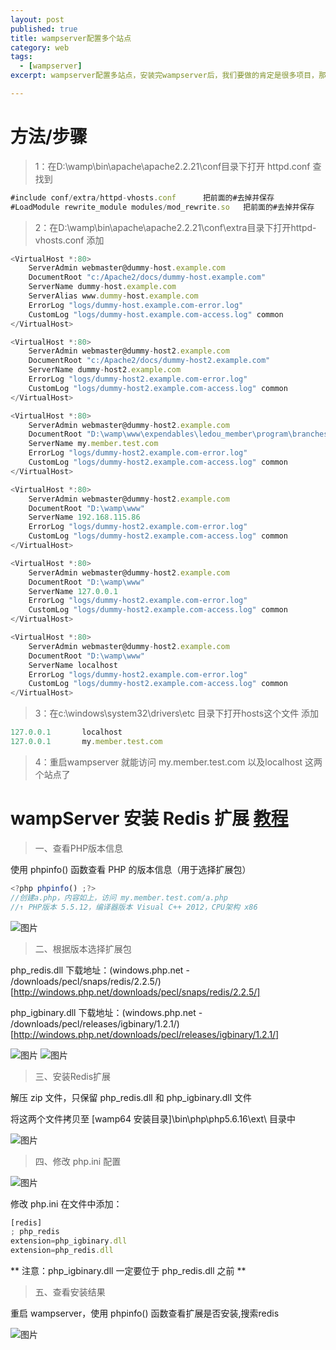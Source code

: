 ```yaml
---
layout: post
published: true
title: wampserver配置多个站点
category: web
tags: 
  - [wampserver]
excerpt: wampserver配置多站点，安装完wampserver后，我们要做的肯定是很多项目，那么如何配置wampserver多站点呢。

---
```


# 方法/步骤

> 1：在D:\wamp\bin\apache\apache2.2.21\conf目录下打开 httpd.conf 查找到

```javascript
#include conf/extra/httpd-vhosts.conf      把前面的#去掉并保存
#LoadModule rewrite_module modules/mod_rewrite.so   把前面的#去掉并保存
```

> 2：在D:\wamp\bin\apache\apache2.2.21\conf\extra目录下打开httpd-vhosts.conf 添加

```javascript
<VirtualHost *:80>
    ServerAdmin webmaster@dummy-host.example.com
    DocumentRoot "c:/Apache2/docs/dummy-host.example.com"
    ServerName dummy-host.example.com
    ServerAlias www.dummy-host.example.com
    ErrorLog "logs/dummy-host.example.com-error.log"
    CustomLog "logs/dummy-host.example.com-access.log" common
</VirtualHost>

<VirtualHost *:80>
    ServerAdmin webmaster@dummy-host2.example.com
    DocumentRoot "c:/Apache2/docs/dummy-host2.example.com"
    ServerName dummy-host2.example.com
    ErrorLog "logs/dummy-host2.example.com-error.log"
    CustomLog "logs/dummy-host2.example.com-access.log" common
</VirtualHost>

<VirtualHost *:80>
    ServerAdmin webmaster@dummy-host2.example.com
    DocumentRoot "D:\wamp\www\expendables\ledou_member\program\branches\member_20170502_choujiang\app\webroot"
    ServerName my.member.test.com
    ErrorLog "logs/dummy-host2.example.com-error.log"
    CustomLog "logs/dummy-host2.example.com-access.log" common
</VirtualHost>

<VirtualHost *:80>
    ServerAdmin webmaster@dummy-host2.example.com
    DocumentRoot "D:\wamp\www"
    ServerName 192.168.115.86
    ErrorLog "logs/dummy-host2.example.com-error.log"
    CustomLog "logs/dummy-host2.example.com-access.log" common
</VirtualHost>

<VirtualHost *:80>
    ServerAdmin webmaster@dummy-host2.example.com
    DocumentRoot "D:\wamp\www"
    ServerName 127.0.0.1
    ErrorLog "logs/dummy-host2.example.com-error.log"
    CustomLog "logs/dummy-host2.example.com-access.log" common
</VirtualHost>

<VirtualHost *:80>
    ServerAdmin webmaster@dummy-host2.example.com
    DocumentRoot "D:\wamp\www"
    ServerName localhost
    ErrorLog "logs/dummy-host2.example.com-error.log"
    CustomLog "logs/dummy-host2.example.com-access.log" common
</VirtualHost>

```

> 3：在c:\windows\system32\drivers\etc 目录下打开hosts这个文件 添加

```javascript
127.0.0.1       localhost
127.0.0.1       my.member.test.com
```

> 4：重启wampserver 就能访问 my.member.test.com 以及localhost 这两个站点了


# wampServer 安装 Redis 扩展 [教程](http://www.cnblogs.com/woider/p/6489913.html)

> 一、查看PHP版本信息

使用 phpinfo() 函数查看 PHP 的版本信息（用于选择扩展包）

```javascript
<?php phpinfo() ;?> 
//创建a.php，内容如上，访问 my.member.test.com/a.php
//↑ PHP版本 5.5.12，编译器版本 Visual C++ 2012，CPU架构 x86
```

![图片]({{site.baseurl}}/assets/wampserver/1.png)

> 二、根据版本选择扩展包

php_redis.dll 下载地址：(windows.php.net - /downloads/pecl/snaps/redis/2.2.5/)[http://windows.php.net/downloads/pecl/snaps/redis/2.2.5/]

php_igbinary.dll 下载地址：(windows.php.net - /downloads/pecl/releases/igbinary/1.2.1/)[http://windows.php.net/downloads/pecl/releases/igbinary/1.2.1/]

![图片]({{site.baseurl}}/assets/wampserver/2.png)
![图片]({{site.baseurl}}/assets/wampserver/3.png)


> 三、安装Redis扩展

解压 zip 文件，只保留 php_redis.dll 和 php_igbinary.dll 文件

将这两个文件拷贝至 [wamp64 安装目录]\bin\php\php5.6.16\ext\ 目录中

![图片]({{site.baseurl}}/assets/wampserver/4.png)

> 四、修改 php.ini 配置

![图片]({{site.baseurl}}/assets/wampserver/5.png)

修改 php.ini 在文件中添加：

```javascript
[redis]
; php_redis
extension=php_igbinary.dll
extension=php_redis.dll
```

** 注意：php_igbinary.dll 一定要位于 php_redis.dll 之前 **

> 五、查看安装结果

重启 wampserver，使用 phpinfo() 函数查看扩展是否安装,搜索redis

![图片]({{site.baseurl}}/assets/wampserver/6.png)